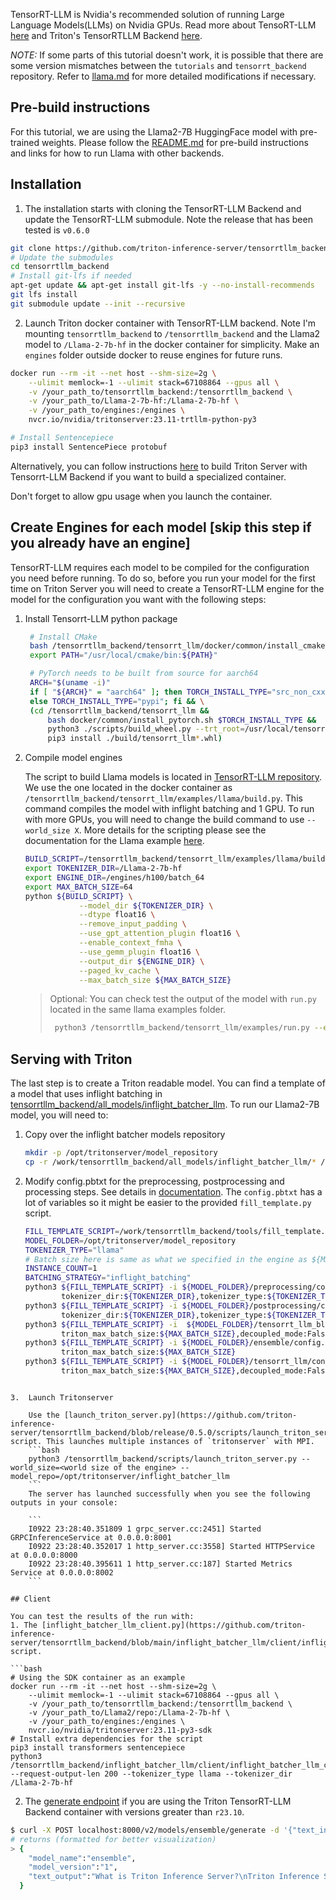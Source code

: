 <!--
# Copyright 2023, NVIDIA CORPORATION & AFFILIATES. All rights reserved.
#
# Redistribution and use in source and binary forms, with or without
# modification, are permitted provided that the following conditions
# are met:
#  * Redistributions of source code must retain the above copyright
#    notice, this list of conditions and the following disclaimer.
#  * Redistributions in binary form must reproduce the above copyright
#    notice, this list of conditions and the following disclaimer in the
#    documentation and/or other materials provided with the distribution.
#  * Neither the name of NVIDIA CORPORATION nor the names of its
#    contributors may be used to endorse or promote products derived
#    from this software without specific prior written permission.
#
# THIS SOFTWARE IS PROVIDED BY THE COPYRIGHT HOLDERS ``AS IS'' AND ANY
# EXPRESS OR IMPLIED WARRANTIES, INCLUDING, BUT NOT LIMITED TO, THE
# IMPLIED WARRANTIES OF MERCHANTABILITY AND FITNESS FOR A PARTICULAR
# PURPOSE ARE DISCLAIMED.  IN NO EVENT SHALL THE COPYRIGHT OWNER OR
# CONTRIBUTORS BE LIABLE FOR ANY DIRECT, INDIRECT, INCIDENTAL, SPECIAL,
# EXEMPLARY, OR CONSEQUENTIAL DAMAGES (INCLUDING, BUT NOT LIMITED TO,
# PROCUREMENT OF SUBSTITUTE GOODS OR SERVICES; LOSS OF USE, DATA, OR
# PROFITS; OR BUSINESS INTERRUPTION) HOWEVER CAUSED AND ON ANY THEORY
# OF LIABILITY, WHETHER IN CONTRACT, STRICT LIABILITY, OR TORT
# (INCLUDING NEGLIGENCE OR OTHERWISE) ARISING IN ANY WAY OUT OF THE USE
# OF THIS SOFTWARE, EVEN IF ADVISED OF THE POSSIBILITY OF SUCH DAMAGE.
-->

TensorRT-LLM is Nvidia's recommended solution of running Large Language
Models(LLMs) on Nvidia GPUs. Read more about TensoRT-LLM [here](https://github.com/NVIDIA/TensorRT-LLM)
and Triton's TensorRTLLM Backend [here](https://github.com/triton-inference-server/tensorrtllm_backend).

*NOTE:* If some parts of this tutorial doesn't work, it is possible that there
are some version mismatches between the `tutorials` and `tensorrt_backend` repository.
Refer to [llama.md](https://github.com/triton-inference-server/tensorrtllm_backend/blob/main/docs/llama.md)
for more detailed modifications if necessary.

## Pre-build instructions

For this tutorial, we are using the Llama2-7B HuggingFace model with pre-trained
weights. Please follow the [README.md](README.md) for pre-build instructions
and links for how to run Llama with other backends.

## Installation

1. The installation starts with cloning the TensorRT-LLM Backend and update the
   TensorRT-LLM submodule. Note the release that has been tested is `v0.6.0`
```bash
git clone https://github.com/triton-inference-server/tensorrtllm_backend.git --branch <release branch>
# Update the submodules
cd tensorrtllm_backend
# Install git-lfs if needed
apt-get update && apt-get install git-lfs -y --no-install-recommends
git lfs install
git submodule update --init --recursive
```

2. Launch Triton docker container with TensorRT-LLM backend. Note I'm mounting
   `tensorrtllm_backend` to `/tensorrtllm_backend` and the Llama2 model to
   `/Llama-2-7b-hf` in the docker container for simplicity. Make an `engines`
   folder outside docker to reuse engines for future runs.
```bash
docker run --rm -it --net host --shm-size=2g \
    --ulimit memlock=-1 --ulimit stack=67108864 --gpus all \
    -v /your_path_to/tensorrtllm_backend:/tensorrtllm_backend \
    -v /your_path_to/Llama-2-7b-hf:/Llama-2-7b-hf \
    -v /your_path_to/engines:/engines \
    nvcr.io/nvidia/tritonserver:23.11-trtllm-python-py3

# Install Sentencepiece
pip3 install SentencePiece protobuf
```

Alternatively, you can follow instructions [here](https://github.com/triton-inference-server/tensorrtllm_backend/blob/main/README.md)
to build Triton Server with Tensorrt-LLM Backend if you want to build a specialized
container.

Don't forget to allow gpu usage when you launch the container.

## Create Engines for each model [skip this step if you already have an engine]
TensorRT-LLM requires each model to be compiled for the configuration you need
before running. To do so, before you run your model for the first time on Triton
Server you will need to create a TensorRT-LLM engine for the model for the
configuration you want with the following steps:

1. Install Tensorrt-LLM python package
   ```bash
    # Install CMake
    bash /tensorrtllm_backend/tensorrt_llm/docker/common/install_cmake.sh
    export PATH="/usr/local/cmake/bin:${PATH}"

    # PyTorch needs to be built from source for aarch64
    ARCH="$(uname -i)"
    if [ "${ARCH}" = "aarch64" ]; then TORCH_INSTALL_TYPE="src_non_cxx11_abi"; \
    else TORCH_INSTALL_TYPE="pypi"; fi && \
    (cd /tensorrtllm_backend/tensorrt_llm &&
        bash docker/common/install_pytorch.sh $TORCH_INSTALL_TYPE &&
        python3 ./scripts/build_wheel.py --trt_root=/usr/local/tensorrt &&
        pip3 install ./build/tensorrt_llm*.whl)
    ```

2.  Compile model engines

    The script to build Llama models is located in [TensorRT-LLM repository](https://github.com/NVIDIA/TensorRT-LLM/tree/main/examples).
    We use the one located in the docker container as `/tensorrtllm_backend/tensorrt_llm/examples/llama/build.py`.
    This command compiles the model with inflight batching and 1 GPU. To run
    with more GPUs, you will need to change the build command to use `--world_size X`.
    More details for the scripting please see the documentation for the Llama
    example [here](https://github.com/NVIDIA/TensorRT-LLM/tree/main/examples/llama/README.md).

    ```bash
    BUILD_SCRIPT=/tensorrtllm_backend/tensorrt_llm/examples/llama/build.py
    export TOKENIZER_DIR=/Llama-2-7b-hf
    export ENGINE_DIR=/engines/h100/batch_64
    export MAX_BATCH_SIZE=64
    python ${BUILD_SCRIPT} \
                --model_dir ${TOKENIZER_DIR} \
                --dtype float16 \
                --remove_input_padding \
                --use_gpt_attention_plugin float16 \
                --enable_context_fmha \
                --use_gemm_plugin float16 \
                --output_dir ${ENGINE_DIR} \
                --paged_kv_cache \
                --max_batch_size ${MAX_BATCH_SIZE}
    ```

    > Optional: You can check test the output of the model with `run.py`
    > located in the same llama examples folder.
    >
    >   ```bash
    >    python3 /tensorrtllm_backend/tensorrt_llm/examples/run.py --engine_dir=${ENGINE_DIR} --max_output_len 100 --tokenizer_dir ${TOKENIZER_DIR} --input_text "How do I count to ten in French?"
    >    ```

## Serving with Triton

The last step is to create a Triton readable model. You can
find a template of a model that uses inflight batching in [tensorrtllm_backend/all_models/inflight_batcher_llm](https://github.com/triton-inference-server/tensorrtllm_backend/tree/main/all_models/inflight_batcher_llm).
To run our Llama2-7B model, you will need to:


1. Copy over the inflight batcher models repository

    ```bash
    mkdir -p /opt/tritonserver/model_repository
    cp -r /work/tensorrtllm_backend/all_models/inflight_batcher_llm/* /opt/tritonserver/model_repository/.
    ```

2. Modify config.pbtxt for the preprocessing, postprocessing and processing steps.
   See details in [documentation](https://github.com/triton-inference-server/tensorrtllm_backend/blob/main/README.md#create-the-model-repository).
   The `config.pbtxt` has a lot of variables so it might be easier to the
   provided `fill_template.py` script.

    ```bash
    FILL_TEMPLATE_SCRIPT=/work/tensorrtllm_backend/tools/fill_template.py
    MODEL_FOLDER=/opt/tritonserver/model_repository
    TOKENIZER_TYPE="llama"
    # Batch size here is same as what we specified in the engine as ${MAX_BATCH_SIZE}
    INSTANCE_COUNT=1
    BATCHING_STRATEGY="inflight_batching"
    python3 ${FILL_TEMPLATE_SCRIPT} -i ${MODEL_FOLDER}/preprocessing/config.pbtxt \
            tokenizer_dir:${TOKENIZER_DIR},tokenizer_type:${TOKENIZER_TYPE},triton_max_batch_size:${MAX_BATCH_SIZE},preprocessing_instance_count:${INSTANCE_COUNT}
    python3 ${FILL_TEMPLATE_SCRIPT} -i ${MODEL_FOLDER}/postprocessing/config.pbtxt \
            tokenizer_dir:${TOKENIZER_DIR},tokenizer_type:${TOKENIZER_TYPE},triton_max_batch_size:${MAX_BATCH_SIZE},postprocessing_instance_count:${INSTANCE_COUNT}
    python3 ${FILL_TEMPLATE_SCRIPT} -i  ${MODEL_FOLDER}/tensorrt_llm_bls/config.pbtxt \
            triton_max_batch_size:${MAX_BATCH_SIZE},decoupled_mode:False,bls_instance_count:${INSTANCE_COUNT},accumulate_tokens:False
    python3 ${FILL_TEMPLATE_SCRIPT} -i ${MODEL_FOLDER}/ensemble/config.pbtxt \
            triton_max_batch_size:${MAX_BATCH_SIZE}
    python3 ${FILL_TEMPLATE_SCRIPT} -i ${MODEL_FOLDER}/tensorrt_llm/config.pbtxt \
            triton_max_batch_size:${MAX_BATCH_SIZE},decoupled_mode:False,max_beam_width:1,engine_dir:${ENGINE_DIR},max_tokens_in_paged_kv_cache:2560,max_attention_window_size:2560,kv_cache_free_gpu_mem_fraction:0.5,exclude_input_in_output:True,enable_kv_cache_reuse:False,batching_strategy:${BATCHING_STRATEGY},max_queue_delay_microseconds:600
```

3.  Launch Tritonserver

    Use the [launch_triton_server.py](https://github.com/triton-inference-server/tensorrtllm_backend/blob/release/0.5.0/scripts/launch_triton_server.py) script. This launches multiple instances of `tritonserver` with MPI.
    ```bash
    python3 /tensorrtllm_backend/scripts/launch_triton_server.py --world_size=<world size of the engine> --model_repo=/opt/tritonserver/inflight_batcher_llm
    ```
    The server has launched successfully when you see the following outputs in your console:

    ```
    I0922 23:28:40.351809 1 grpc_server.cc:2451] Started GRPCInferenceService at 0.0.0.0:8001
    I0922 23:28:40.352017 1 http_server.cc:3558] Started HTTPService at 0.0.0.0:8000
    I0922 23:28:40.395611 1 http_server.cc:187] Started Metrics Service at 0.0.0.0:8002
    ```

## Client

You can test the results of the run with:
1. The [inflight_batcher_llm_client.py](https://github.com/triton-inference-server/tensorrtllm_backend/blob/main/inflight_batcher_llm/client/inflight_batcher_llm_client.py) script.

```bash
# Using the SDK container as an example
docker run --rm -it --net host --shm-size=2g \
    --ulimit memlock=-1 --ulimit stack=67108864 --gpus all \
    -v /your_path_to/tensorrtllm_backend:/tensorrtllm_backend \
    -v /your_path_to/Llama2/repo:/Llama-2-7b-hf \
    -v /your_path_to/engines:/engines \
    nvcr.io/nvidia/tritonserver:23.11-py3-sdk
# Install extra dependencies for the script
pip3 install transformers sentencepiece
python3 /tensorrtllm_backend/inflight_batcher_llm/client/inflight_batcher_llm_client.py --request-output-len 200 --tokenizer_type llama --tokenizer_dir /Llama-2-7b-hf
```

2. The [generate endpoint](https://github.com/triton-inference-server/tensorrtllm_backend/tree/release/0.5.0#query-the-server-with-the-triton-generate-endpoint) if you are using the Triton TensorRT-LLM Backend container with versions greater than `r23.10`.
```bash
$ curl -X POST localhost:8000/v2/models/ensemble/generate -d '{"text_input": "What is Triton Inference Server?", "parameters": {"stream": false, "temperature": 0}}'
# returns (formatted for better visualization)
> {
    "model_name":"ensemble",
    "model_version":"1",
    "text_output":"What is Triton Inference Server?\nTriton Inference Server is a lightweight, high-performance"
  }
```

